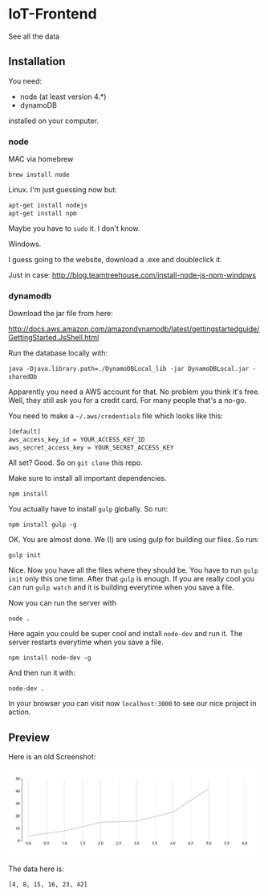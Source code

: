 # IoT-Frontend
See all the data

## Installation

You need:
  * node (at least version 4.\*)
  * dynamoDB

installed on your computer.

### node

MAC via homebrew

```
brew install node
```

Linux. I'm just guessing now but:

```
apt-get install nodejs
apt-get install npm
```

Maybe you have to `sudo` it. I don't know.

Windows.

I guess going to the website, download a .exe and doubleclick it.

Just in case: http://blog.teamtreehouse.com/install-node-js-npm-windows

### dynamodb

Download the jar file from here:

http://docs.aws.amazon.com/amazondynamodb/latest/gettingstartedguide/GettingStarted.JsShell.html

Run the database locally with:

```
java -Djava.library.path=./DynamoDBLocal_lib -jar DynamoDBLocal.jar -sharedDb
```

Apparently you need a AWS account for that. No problem you think it's free.
Well, they still ask you for a credit card. For many people that's a no-go.

You need to make a `~/.aws/credentials` file which looks like this:

```
[default]
aws_access_key_id = YOUR_ACCESS_KEY_ID
aws_secret_access_key = YOUR_SECRET_ACCESS_KEY
```

All set? Good. So on `git clone` this repo.

Make sure to install all important dependencies.

```
npm install
```

You actually have to install `gulp` globally. So run:

```
npm install gulp -g
```

OK. You are almost done. We (I) are using gulp for building our files. So run:

```
gulp init
```

Nice. Now you have all the files where they should be. You have to run 
`gulp init` only this one time. After that `gulp` is enough. If you are really
cool you can run `gulp watch` and it is building everytime when you save a
file.

Now you can run the server with 

```
node .
```

Here again you could be super cool and install `node-dev` and run it.
The server restarts everytime when you save a file.

```
npm install node-dev -g
```

And then run it with:

```
node-dev .
```

In your browser you can visit now `localhost:3000` to see our nice project in action.

## Preview

Here is an old Screenshot:

![](docs/graph.png)

The data here is:

```
[4, 8, 15, 16, 23, 42]
```
